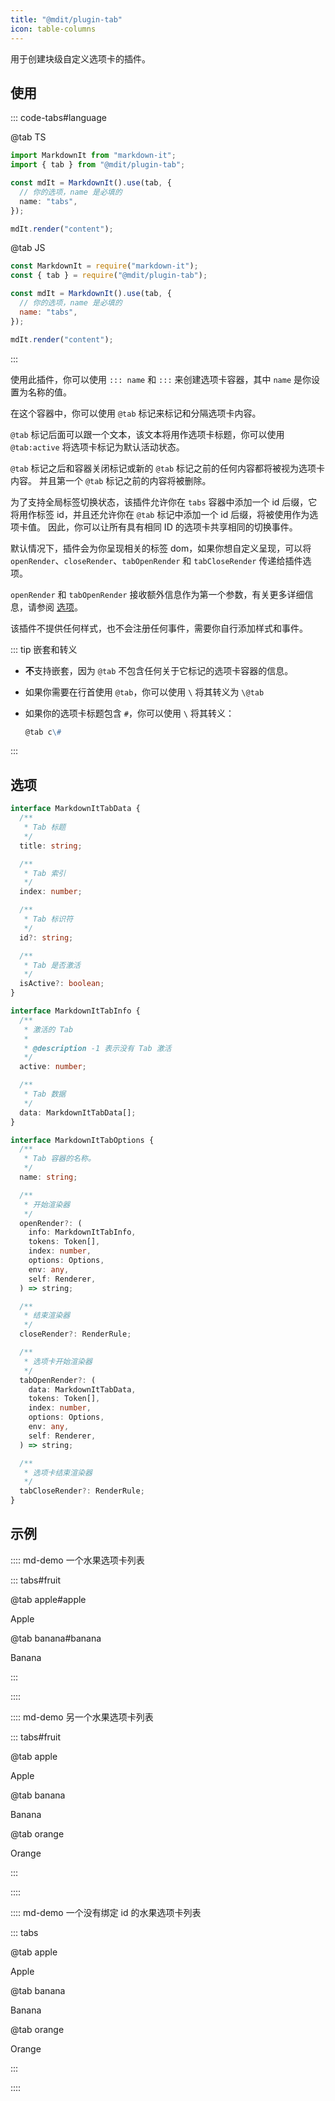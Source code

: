 ```yaml
---
title: "@mdit/plugin-tab"
icon: table-columns
---
```


用于创建块级自定义选项卡的插件。

<!-- more -->

## 使用

::: code-tabs#language

@tab TS

```ts
import MarkdownIt from "markdown-it";
import { tab } from "@mdit/plugin-tab";

const mdIt = MarkdownIt().use(tab, {
  // 你的选项，name 是必填的
  name: "tabs",
});

mdIt.render("content");
```

@tab JS

```js
const MarkdownIt = require("markdown-it");
const { tab } = require("@mdit/plugin-tab");

const mdIt = MarkdownIt().use(tab, {
  // 你的选项，name 是必填的
  name: "tabs",
});

mdIt.render("content");
```

:::

使用此插件，你可以使用 `::: name` 和 `:::` 来创建选项卡容器，其中 `name` 是你设置为名称的值。

在这个容器中，你可以使用 `@tab` 标记来标记和分隔选项卡内容。

`@tab` 标记后面可以跟一个文本，该文本将用作选项卡标题，你可以使用 `@tab:active` 将选项卡标记为默认活动状态。

`@tab` 标记之后和容器关闭标记或新的 `@tab` 标记之前的任何内容都将被视为选项卡内容。 并且第一个 `@tab` 标记之前的内容将被删除。

为了支持全局标签切换状态，该插件允许你在 `tabs` 容器中添加一个 id 后缀，它将用作标签 id，并且还允许你在 `@tab` 标记中添加一个 id 后缀，将被使用作为选项卡值。 因此，你可以让所有具有相同 ID 的选项卡共享相同的切换事件。

默认情况下，插件会为你呈现相关的标签 dom，如果你想自定义呈现，可以将 `openRender`、`closeRender`、`tabOpenRender` 和 `tabCloseRender` 传递给插件选项。

`openRender` 和 `tabOpenRender` 接收额外信息作为第一个参数，有关更多详细信息，请参阅 [选项](#选项)。

该插件不提供任何样式，也不会注册任何事件，需要你自行添加样式和事件。

::: tip 嵌套和转义

- **不**支持嵌套，因为 `@tab` 不包含任何关于它标记的选项卡容器的信息。

- 如果你需要在行首使用 `@tab`，你可以使用 `\` 将其转义为 `\@tab`

- 如果你的选项卡标题包含 `#`，你可以使用 `\` 将其转义：

  ```md
  @tab c\#
  ```

:::

## 选项

```ts
interface MarkdownItTabData {
  /**
   * Tab 标题
   */
  title: string;

  /**
   * Tab 索引
   */
  index: number;

  /**
   * Tab 标识符
   */
  id?: string;

  /**
   * Tab 是否激活
   */
  isActive?: boolean;
}

interface MarkdownItTabInfo {
  /**
   * 激活的 Tab
   *
   * @description -1 表示没有 Tab 激活
   */
  active: number;

  /**
   * Tab 数据
   */
  data: MarkdownItTabData[];
}

interface MarkdownItTabOptions {
  /**
   * Tab 容器的名称。
   */
  name: string;

  /**
   * 开始渲染器
   */
  openRender?: (
    info: MarkdownItTabInfo,
    tokens: Token[],
    index: number,
    options: Options,
    env: any,
    self: Renderer,
  ) => string;

  /**
   * 结束渲染器
   */
  closeRender?: RenderRule;

  /**
   * 选项卡开始渲染器
   */
  tabOpenRender?: (
    data: MarkdownItTabData,
    tokens: Token[],
    index: number,
    options: Options,
    env: any,
    self: Renderer,
  ) => string;

  /**
   * 选项卡结束渲染器
   */
  tabCloseRender?: RenderRule;
}
```

## 示例

:::: md-demo 一个水果选项卡列表

::: tabs#fruit

@tab apple#apple

Apple

@tab banana#banana

Banana

:::

::::

:::: md-demo 另一个水果选项卡列表

::: tabs#fruit

@tab apple

Apple

@tab banana

Banana

@tab orange

Orange

:::

::::

:::: md-demo 一个没有绑定 id 的水果选项卡列表

::: tabs

@tab apple

Apple

@tab banana

Banana

@tab orange

Orange

:::

::::
